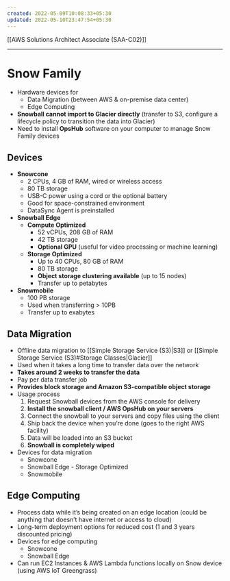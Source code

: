 ```yaml
---
created: 2022-05-09T10:08:33+05:30
updated: 2022-05-10T23:47:54+05:30
---
```

[[AWS Solutions Architect Associate (SAA-C02)]]

---
# Snow Family
- Hardware devices for
	- Data Migration (between AWS & on-premise data center)
	- Edge Computing
- **Snowball cannot import to Glacier directly** (transfer to S3, configure a lifecycle policy to transition the data into Glacier)
- Need to install **OpsHub** software on your computer to manage Snow Family devices

## Devices
- **Snowcone**
	- 2 CPUs, 4 GB of RAM, wired or wireless access
	- 80 TB storage
	- USB-C power using a cord or the optional battery
	- Good for space-constrained environment
	- DataSync Agent is preinstalled
-   **Snowball Edge**
	-  **Compute Optimized**
		-   52 vCPUs, 208 GB of RAM
		-   42 TB storage
		-   **Optional GPU** (useful for video processing or machine learning)
	-   **Storage Optimized**
		- Up to 40 CPUs, 80 GB of RAM
		- 80 TB storage
		- **Object storage clustering available** (up to 15 nodes)
		- Transfer up to petabytes
- **Snowmobile**
	- 100 PB storage
	- Used when transferring > 10PB
	- Transfer up to exabytes


## Data Migration
- Offline data migration to [[Simple Storage Service (S3)|S3]] or [[Simple Storage Service (S3)#Storage Classes|Glacier]]
- Used when it takes a long time to transfer data over the network
- **Takes around 2 weeks to transfer the data**
- Pay per data transfer job
- **Provides block storage and Amazon S3-compatible object storage**
- Usage process
	1.  Request Snowball devices from the AWS console for delivery
	2.  **Install the snowball client / AWS OpsHub on your servers**
	3.  Connect the snowball to your servers and copy files using the client
	4.  Ship back the device when you’re done (goes to the right AWS facility)
	5.  Data will be loaded into an S3 bucket
	6.  **Snowball is completely wiped**
- Devices for data migration
	- Snowcone
	- Snowball Edge - Storage Optimized
	- Snowmobile

## Edge Computing
- Process data while it’s being created on an edge location (could be anything that doesn’t have internet or access to cloud)
- Long-term deployment options for reduced cost (1 and 3 years discounted pricing)
- Devices for edge computing
	- Snowcone
	- Snowball Edge
- Can run EC2 Instances & AWS Lambda functions locally on Snow device (using AWS loT Greengrass)
